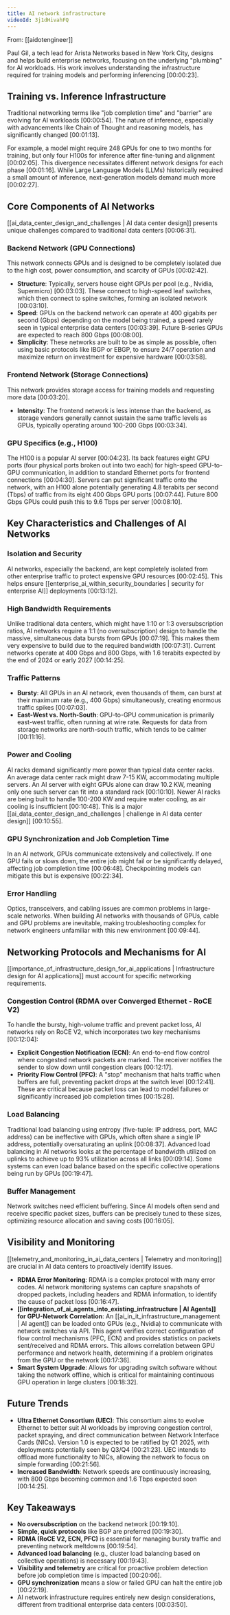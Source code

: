 ```yaml
---
title: AI network infrastructure
videoId: 3j1dHivahFQ
---
```


From: [[aidotengineer]] <br/> 

Paul Gil, a tech lead for Arista Networks based in New York City, designs and helps build enterprise networks, focusing on the underlying "plumbing" for AI workloads. His work involves understanding the infrastructure required for training models and performing inferencing [00:00:23].

## Training vs. Inference Infrastructure

Traditional networking terms like "job completion time" and "barrier" are evolving for AI workloads [00:00:54]. The nature of inference, especially with advancements like Chain of Thought and reasoning models, has significantly changed [00:01:13].

For example, a model might require 248 GPUs for one to two months for training, but only four H100s for inference after fine-tuning and alignment [00:02:05]. This divergence necessitates different network designs for each phase [00:01:16]. While Large Language Models (LLMs) historically required a small amount of inference, next-generation models demand much more [00:02:27].

## Core Components of AI Networks

[[ai_data_center_design_and_challenges | AI data center design]] presents unique challenges compared to traditional data centers [00:06:31].

### Backend Network (GPU Connections)
This network connects GPUs and is designed to be completely isolated due to the high cost, power consumption, and scarcity of GPUs [00:02:42].
*   **Structure**: Typically, servers house eight GPUs per pool (e.g., Nvidia, Supermicro) [00:03:03]. These connect to high-speed leaf switches, which then connect to spine switches, forming an isolated network [00:03:10].
*   **Speed**: GPUs on the backend network can operate at 400 gigabits per second (Gbps) depending on the model being trained, a speed rarely seen in typical enterprise data centers [00:03:39]. Future B-series GPUs are expected to reach 800 Gbps [00:08:00].
*   **Simplicity**: These networks are built to be as simple as possible, often using basic protocols like IBGP or EBGP, to ensure 24/7 operation and maximize return on investment for expensive hardware [00:03:58].

### Frontend Network (Storage Connections)
This network provides storage access for training models and requesting more data [00:03:20].
*   **Intensity**: The frontend network is less intense than the backend, as storage vendors generally cannot sustain the same traffic levels as GPUs, typically operating around 100-200 Gbps [00:03:34].

### GPU Specifics (e.g., H100)
The H100 is a popular AI server [00:04:23]. Its back features eight GPU ports (four physical ports broken out into two each) for high-speed GPU-to-GPU communication, in addition to standard Ethernet ports for frontend connections [00:04:30]. Servers can put significant traffic onto the network, with an H100 alone potentially generating 4.8 terabits per second (Tbps) of traffic from its eight 400 Gbps GPU ports [00:07:44]. Future 800 Gbps GPUs could push this to 9.6 Tbps per server [00:08:10].

## Key Characteristics and Challenges of AI Networks

### Isolation and Security
AI networks, especially the backend, are kept completely isolated from other enterprise traffic to protect expensive GPU resources [00:02:45]. This helps ensure [[enterprise_ai_within_security_boundaries | security for enterprise AI]] deployments [00:13:12].

### High Bandwidth Requirements
Unlike traditional data centers, which might have 1:10 or 1:3 oversubscription ratios, AI networks require a 1:1 (no oversubscription) design to handle the massive, simultaneous data bursts from GPUs [00:07:19]. This makes them very expensive to build due to the required bandwidth [00:07:31]. Current networks operate at 400 Gbps and 800 Gbps, with 1.6 terabits expected by the end of 2024 or early 2027 [00:14:25].

### Traffic Patterns
*   **Bursty**: All GPUs in an AI network, even thousands of them, can burst at their maximum rate (e.g., 400 Gbps) simultaneously, creating enormous traffic spikes [00:07:03].
*   **East-West vs. North-South**: GPU-to-GPU communication is primarily east-west traffic, often running at wire rate. Requests for data from storage networks are north-south traffic, which tends to be calmer [00:11:16].

### Power and Cooling
AI racks demand significantly more power than typical data center racks. An average data center rack might draw 7-15 KW, accommodating multiple servers. An AI server with eight GPUs alone can draw 10.2 KW, meaning only one such server can fit into a standard rack [00:10:10]. Newer AI racks are being built to handle 100-200 KW and require water cooling, as air cooling is insufficient [00:10:48]. This is a major [[ai_data_center_design_and_challenges | challenge in AI data center design]] [00:10:55].

### GPU Synchronization and Job Completion Time
In an AI network, GPUs communicate extensively and collectively. If one GPU fails or slows down, the entire job might fail or be significantly delayed, affecting job completion time [00:06:48]. Checkpointing models can mitigate this but is expensive [00:22:34].

### Error Handling
Optics, transceivers, and cabling issues are common problems in large-scale networks. When building AI networks with thousands of GPUs, cable and GPU problems are inevitable, making troubleshooting complex for network engineers unfamiliar with this new environment [00:09:44].

## Networking Protocols and Mechanisms for AI

[[importance_of_infrastructure_design_for_ai_applications | Infrastructure design for AI applications]] must account for specific networking requirements.

### Congestion Control (RDMA over Converged Ethernet - RoCE V2)
To handle the bursty, high-volume traffic and prevent packet loss, AI networks rely on RoCE V2, which incorporates two key mechanisms [00:12:04]:
*   **Explicit Congestion Notification (ECN)**: An end-to-end flow control where congested network packets are marked. The receiver notifies the sender to slow down until congestion clears [00:12:17].
*   **Priority Flow Control (PFC)**: A "stop" mechanism that halts traffic when buffers are full, preventing packet drops at the switch level [00:12:41].
These are critical because packet loss can lead to model failures or significantly increased job completion times [00:15:28].

### Load Balancing
Traditional load balancing using entropy (five-tuple: IP address, port, MAC address) can be ineffective with GPUs, which often share a single IP address, potentially oversaturating an uplink [00:08:37]. Advanced load balancing in AI networks looks at the percentage of bandwidth utilized on uplinks to achieve up to 93% utilization across all links [00:09:14]. Some systems can even load balance based on the specific collective operations being run by GPUs [00:19:47].

### Buffer Management
Network switches need efficient buffering. Since AI models often send and receive specific packet sizes, buffers can be precisely tuned to these sizes, optimizing resource allocation and saving costs [00:16:05].

## Visibility and Monitoring

[[telemetry_and_monitoring_in_ai_data_centers | Telemetry and monitoring]] are crucial in AI data centers to proactively identify issues.

*   **RDMA Error Monitoring**: RDMA is a complex protocol with many error codes. AI network monitoring systems can capture snapshots of dropped packets, including headers and RDMA information, to identify the cause of packet loss [00:16:47].
*   **[[integration_of_ai_agents_into_existing_infrastructure | AI Agents]] for GPU-Network Correlation**: An [[ai_in_it_infrastructure_management | AI agent]] can be loaded onto GPUs (e.g., Nvidia) to communicate with network switches via API. This agent verifies correct configuration of flow control mechanisms (PFC, ECN) and provides statistics on packets sent/received and RDMA errors. This allows correlation between GPU performance and network health, determining if a problem originates from the GPU or the network [00:17:36].
*   **Smart System Upgrade**: Allows for upgrading switch software without taking the network offline, which is critical for maintaining continuous GPU operation in large clusters [00:18:32].

## Future Trends

*   **Ultra Ethernet Consortium (UEC)**: This consortium aims to evolve Ethernet to better suit AI workloads by improving congestion control, packet spraying, and direct communication between Network Interface Cards (NICs). Version 1.0 is expected to be ratified by Q1 2025, with deployments potentially seen by Q3/Q4 [00:21:23]. UEC intends to offload more functionality to NICs, allowing the network to focus on simple forwarding [00:21:56].
*   **Increased Bandwidth**: Network speeds are continuously increasing, with 800 Gbps becoming common and 1.6 Tbps expected soon [00:14:25].

## Key Takeaways

*   **No oversubscription** on the backend network [00:19:10].
*   **Simple, quick protocols** like BGP are preferred [00:19:30].
*   **RDMA (RoCE V2, ECN, PFC)** is essential for managing bursty traffic and preventing network meltdowns [00:19:54].
*   **Advanced load balancing** (e.g., cluster load balancing based on collective operations) is necessary [00:19:43].
*   **Visibility and telemetry** are critical for proactive problem detection before job completion time is impacted [00:20:06].
*   **GPU synchronization** means a slow or failed GPU can halt the entire job [00:22:19].
*   AI network infrastructure requires entirely new design considerations, different from traditional enterprise data centers [00:03:50].